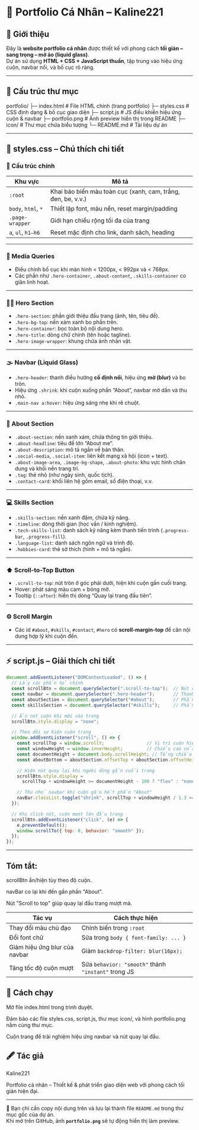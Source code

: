 # 🌿 Portfolio Cá Nhân – Kaline221


## 🧭 Giới thiệu

Đây là **website portfolio cá nhân** được thiết kế với phong cách **tối giản – sang trọng – mờ ảo (liquid glass)**.  
Dự án sử dụng **HTML + CSS + JavaScript thuần**, tập trung vào hiệu ứng cuộn, navbar nổi, và bố cục rõ ràng.

---

## 📁 Cấu trúc thư mục


portfolio/
├─ index.html           # File HTML chính (trang portfolio)
├─ styles.css          # CSS định dạng & bố cục giao diện
├─ script.js           # JS điều khiển hiệu ứng cuộn & navbar
├─ portfolio.png       # Ảnh preview hiển thị trong README
├─ icon/               # Thư mục chứa biểu tượng
└─ README.md           # Tài liệu dự án



---

## 🎨 styles.css – Chú thích chi tiết

### 🧩 Cấu trúc chính

| Khu vực | Mô tả |
|----------|--------|
| `:root` | Khai báo biến màu toàn cục (xanh, cam, trắng, đen, be, v.v.) |
| `body`, `html`, `*` | Thiết lập font, màu nền, reset margin/padding |
| `.page-wrapper` | Giới hạn chiều rộng tối đa của trang |
| `a`, `ul`, `h1–h6` | Reset mặc định cho link, danh sách, heading |

---

### 📱 Media Queries
- Điều chỉnh bố cục khi màn hình < 1200px, < 992px và < 768px.  
- Các phần như `.hero-container`, `.about-content`, `.skills-container` co giãn linh hoạt.

---

### 🦸‍♀️ Hero Section
- `.hero-section`: phần giới thiệu đầu trang (ảnh, tên, tiêu đề).  
- `.hero-bg-top`: nền xám xanh bo phần trên.  
- `.hero-container`: bọc toàn bộ nội dung hero.  
- `.hero-title`: dòng chữ chính (tên hoặc tagline).  
- `.hero-image-wrapper`: khung chứa ảnh nhân vật.

---

### 🌫️ Navbar (Liquid Glass)
- `.hero-header`: thanh điều hướng **cố định nổi**, hiệu ứng **mờ (blur)** và bo tròn.  
- Hiệu ứng `.shrink`: khi cuộn xuống phần “About”, navbar mờ dần và thu nhỏ.  
- `.main-nav a:hover`: hiệu ứng sáng nhẹ khi rê chuột.

---

### 👤 About Section
- `.about-section`: nền xanh xám, chứa thông tin giới thiệu.  
- `.about-headline`: tiêu đề lớn “About me”.  
- `.about-description`: mô tả ngắn về bản thân.  
- `.social-media`, `.social-item`: liên kết mạng xã hội (icon + text).  
- `.about-image-area`, `.image-bg-shape`, `.about-photo`: khu vực hình chân dung và khối nền trang trí.  
- `.tag`: thẻ nhỏ (như ngày sinh, quốc tịch).  
- `.contact-card`: khối liên hệ gồm email, số điện thoại, v.v.

---

### 💻 Skills Section
- `.skills-section`: nền xanh đậm, chứa kỹ năng.  
- `.timeline`: dòng thời gian (học vấn / kinh nghiệm).  
- `.tech-skills-list`: danh sách kỹ năng kèm thanh tiến trình (`.progress-bar`, `.progress-fill`).  
- `.language-list`: danh sách ngôn ngữ và trình độ.  
- `.hobbies-card`: thẻ sở thích (hình + mô tả ngắn).

---

### ⬆️ Scroll-to-Top Button
- `.scroll-to-top`: nút tròn ở góc phải dưới, hiện khi cuộn gần cuối trang.  
- Hover: phát sáng màu cam + bóng mờ.  
- Tooltip (`::after`): hiển thị dòng “Quay lại trang đầu tiên”.

---

### ⚙️ Scroll Margin
- Các id `#about`, `#skills`, `#contact`, `#hero` có **scroll-margin-top** để căn nội dung hợp lý khi cuộn đến.

---

## ⚡ script.js – Giải thích chi tiết

```js
document.addEventListener("DOMContentLoaded", () => {
  // Lấy các phần tử chính
  const scrollBtn = document.querySelector(".scroll-to-top");  // Nút cuộn lên đầu
  const navBar = document.querySelector(".hero-header");       // Thanh điều hướng
  const aboutSection = document.querySelector("#about");       // Phần "About"
  const skillsSection = document.querySelector("#skills");     // Phần "Skills"

  // Ẩn nút cuộn khi mới vào trang
  scrollBtn.style.display = "none";

  // Theo dõi sự kiện cuộn trang
  window.addEventListener("scroll", () => {
    const scrollTop = window.scrollY;                // Vị trí cuộn hiện tại
    const windowHeight = window.innerHeight;         // Chiều cao cửa sổ
    const documentHeight = document.body.scrollHeight; // Tổng chiều cao trang
    const aboutBottom = aboutSection.offsetTop + aboutSection.offsetHeight; // Cuối phần "About"

    // Hiện nút quay lại khi người dùng gần cuối trang
    scrollBtn.style.display =
      scrollTop + windowHeight >= documentHeight - 100 ? "flex" : "none";

    // Thu nhỏ navbar khi cuộn gần hết phần "About"
    navBar.classList.toggle("shrink", scrollTop + windowHeight / 1.3 >= aboutBottom);
  });

  // Khi click nút, cuộn mượt lên đầu trang
  scrollBtn.addEventListener("click", (e) => {
    e.preventDefault();
    window.scrollTo({ top: 0, behavior: "smooth" });
  });
});

```
---


## Tóm tắt:

scrollBtn ẩn/hiện tùy theo độ cuộn.

navBar co lại khi đến gần phần "About".

Nút "Scroll to top" giúp quay lại đầu trang mượt mà.

| Tác vụ                        | Cách thực hiện                                      |
| ----------------------------- | --------------------------------------------------- |
| Thay đổi màu chủ đạo          | Chỉnh biến trong `:root`                            |
| Đổi font chữ                  | Sửa trong `body { font-family: ... }`               |
| Giảm hiệu ứng blur của navbar | Giảm `backdrop-filter: blur(16px);`                 |
| Tăng tốc độ cuộn mượt         | Sửa `behavior: "smooth"` thành `"instant"` trong JS |

## 🚀 Cách chạy

Mở file index.html trong trình duyệt.

Đảm bảo các file styles.css, script.js, thư mục icon/, và hình portfolio.png nằm cùng thư mục.

Cuộn trang để trải nghiệm hiệu ứng navbar và nút quay lại đầu.

## 🖋️ Tác giả

Kaline221

Portfolio cá nhân – Thiết kế & phát triển giao diện web với phong cách tối giản hiện đại.


---

📘 Bạn chỉ cần copy nội dung trên và lưu lại thành file `README.md` trong thư mục gốc của dự án.  
Khi mở trên GitHub, ảnh **`portfolio.png`** sẽ tự động hiển thị làm preview.












